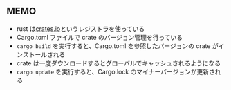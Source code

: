 ## MEMO

- rust は[crates.io](https://crates.io/)というレジストラを使っている
- Cargo.toml ファイルで crate のバージョン管理を行っている
- `cargo build` を実行すると、Cargo.toml を参照したバージョンの crate がインストールされる
- crate は一度ダウンロードするとグローバルでキャッシュされるようになる
- `cargo update` を実行すると、Cargo.lock のマイナーバージョンが更新される
